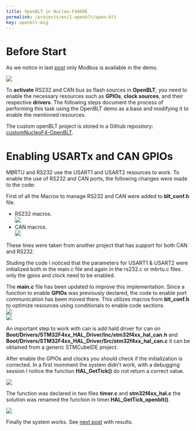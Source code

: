 ```yaml
---
title: OpenBLT in Nucleo-F446RE
permalink: /projects/en/1-openblt/open-blt
key: openblt-mig
---
```

# Before Start
As we notice in last [post](https://razielgdn.github.io/risingembeddedmx/projects/en/openblt-start) only Modbus is available in the demo.   

<img  src="https://raw.githubusercontent.com/razielgdn/risingembeddedmx/site/assets/images/openblt/01bltdoc.png"/>

To **activate** RS232 and CAN bus as flash sources in **OpenBLT**, you need to enable the necessary resources such as **GPIOs**, **clock sources**, and their respective **drivers**. The following steps document the process of performing this task using the OpenBLT demo as a base and modifying it to enable the mentioned resources.  

The custom openBLT project is stored in a Github repository: [customNucleoF4-OpenBLT](https://github.com/razielgdn/customNucleoF4-OpenBLT).   

# Enabling USARTx and CAN GPIOs
MBRTU and RS232 use the USART1 and USART2 resources to work. To enable the use of RS232 and CAN ports, the following changes were made to the code: 

First of all the Macros to manage RS232 and CAN were added to **blt_conf.h** file.   
- RS232 macros.    
  <img src="https://raw.githubusercontent.com/razielgdn/risingembeddedmx/site/assets/images/openblt/01blt-conf.png"/>   
- CAN macros.   
  <img src="https://raw.githubusercontent.com/razielgdn/risingembeddedmx/site/assets/images/openblt/02blt-conf.png"/>
  
These lines were taken from another project that has support for both CAN and RS232.   

Studing the code I noticed that the parameters for USART1 & USART2 were initialized both in the main.c file and again in the rs232.c or mbrtu.c files. only the gpios and clock need to be enabled.

The **main.c** file has been updated to improve this implementation. Since a function to enable **GPIOs** was previously declared, the code to enable port communication has been moved there. This utilizes macros from **blt_conf.h** to optimize resources using conditionals to enable code sections.   
<img src="https://raw.githubusercontent.com/razielgdn/risingembeddedmx/site/assets/images/openblt/main01.png"/>   
<img src="https://raw.githubusercontent.com/razielgdn/risingembeddedmx/site/assets/images/openblt/main02.png"/>   

An important step to work with can is add hald driver for can on **Boot/Drivers/STM32F4xx_HAL_Driver/Inc/stm32f4xx_hal_can.h** and **Boot/Drivers/STM32F4xx_HAL_Driver/Src/stm32f4xx_hal_can.c** it can be obtained from a generic STMCubeIDE project.

After enable the GPIOs and clocks you should check if the initialization is corrected. In a first momment the system didn't work, with a debugging session I notice the function **HAL_GetTick()** do not return a correct value.    

<img src="https://raw.githubusercontent.com/razielgdn/risingembeddedmx/site/assets/images/openblt/01timer.png"/>      

The function was declared in two files **timer.c** and **stm32f4xx_hal.c** the solution was renamed the function in timer.**HAL_GetTick_openblt()**.   

<img src="https://raw.githubusercontent.com/razielgdn/risingembeddedmx/site/assets/images/openblt/02timer.png"/>   

Finally the system works. See [next post](https://raw.githubusercontent.com/razielgdn/risingembeddedmx/site/openblt-results) with results. 
